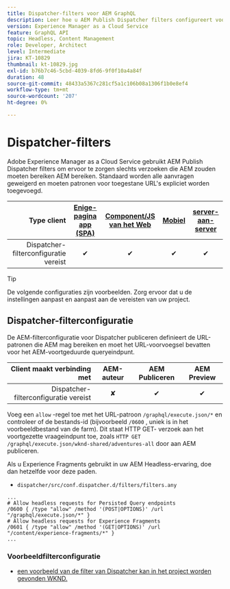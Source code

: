 ```yaml
---
title: Dispatcher-filters voor AEM GraphQL
description: Leer hoe u AEM Publish Dispatcher filters configureert voor gebruik met AEM GraphQL.
version: Experience Manager as a Cloud Service
feature: GraphQL API
topic: Headless, Content Management
role: Developer, Architect
level: Intermediate
jira: KT-10829
thumbnail: kt-10829.jpg
exl-id: b76b7c46-5cbd-4039-8fd6-9f0f10a4a84f
duration: 48
source-git-commit: 48433a5367c281cf5a1c106b08a1306f1b0e8ef4
workflow-type: tm+mt
source-wordcount: '207'
ht-degree: 0%

---
```


# Dispatcher-filters

Adobe Experience Manager as a Cloud Service gebruikt AEM Publish Dispatcher filters om ervoor te zorgen slechts verzoeken die AEM zouden moeten bereiken AEM bereiken. Standaard worden alle aanvragen geweigerd en moeten patronen voor toegestane URL&#39;s expliciet worden toegevoegd.

| Type client | [ Enige-pagina app (SPA) ](../spa.md) | [ Component/JS van het Web ](../web-component.md) | [ Mobiel ](../mobile.md) | [ server-aan-server ](../server-to-server.md) |
|------------------------------------------:|:---------------------:|:----------------:|:---------:|:----------------:|
| Dispatcher-filterconfiguratie vereist | ✔ | ✔ | ✔ | ✔ |

>[!TIP]
>
> De volgende configuraties zijn voorbeelden. Zorg ervoor dat u de instellingen aanpast en aanpast aan de vereisten van uw project.

## Dispatcher-filterconfiguratie

De AEM-filterconfiguratie voor Dispatcher publiceren definieert de URL-patronen die AEM mag bereiken en moet het URL-voorvoegsel bevatten voor het AEM-voortgeduurde queryeindpunt.

| Client maakt verbinding met | AEM-auteur | AEM Publiceren | AEM Preview |
|------------------------------------------:|:----------:|:-------------:|:-------------:|
| Dispatcher-filterconfiguratie vereist | ✘ | ✔ | ✔ |

Voeg een `allow` -regel toe met het URL-patroon `/graphql/execute.json/*` en controleer of de bestands-id (bijvoorbeeld `/0600` , uniek is in het voorbeeldbestand van de farm).
Dit staat HTTP GET- verzoek aan het voortgezette vraageindpunt toe, zoals `HTTP GET /graphql/execute.json/wknd-shared/adventures-all` door aan AEM publiceren.

Als u Experience Fragments gebruikt in uw AEM Headless-ervaring, doe dan hetzelfde voor deze paden.

+ `dispatcher/src/conf.dispatcher.d/filters/filters.any`

```
...
# Allow headless requests for Persisted Query endpoints
/0600 { /type "allow" /method '(POST|OPTIONS)' /url "/graphql/execute.json/*" }
# Allow headless requests for Experience Fragments
/0601 { /type "allow" /method '(GET|OPTIONS)' /url "/content/experience-fragments/*" }
...
```

### Voorbeeldfilterconfiguratie

+ [ een voorbeeld van de filter van Dispatcher kan in het project worden gevonden WKND.](https://github.com/adobe/aem-guides-wknd/blob/main/dispatcher/src/conf.dispatcher.d/filters/filters.any#L28)
